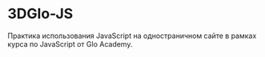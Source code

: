 # 3DGlo-JS

Практика использования JavaScript на одностраничном сайте в рамках курса по JavaScript от Glo Academy.
